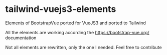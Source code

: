 # tailwind-vuejs3-elements

Elements of BootstrapVue ported for VueJS3 and ported to Tailwind

All the elements are working according the https://bootstrap-vue.org/ documentation

Not all elements are rewritten, only the one I needed. Feel free to contribute
